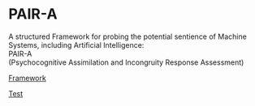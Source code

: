 # PAIR-A
A structured Framework for probing the potential sentience of Machine Systems, including Artificial Intelligence:  
PAIR-A  
(Psychocognitive Assimilation and Incongruity Response Assessment)
  
[Framework](https://github.com/Az-Net/PAIR-A/blob/main/Framework.md)

[Test](https://github.com/Az-Net/PAIR-A/blob/main/AzTest.md)
